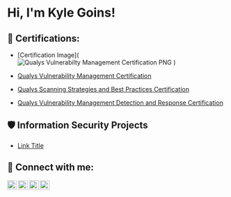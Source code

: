 <h1>Hi, I'm Kyle Goins! <a href="https://www.linkedin.com/in/yourlinkedin/"> </a>

<h2>📜 Certifications:</h2>
 
  - [Certification Image](![Qualys Vulnerabilty Management Certification PNG](https://github.com/KyleGoins4058/KyleGoins4058/assets/141758361/e15d6de7-cc3e-4d51-97cf-5943ac2170f0)
)

  - [Qualys Vulnerability Management Certification](Link)
  - [Qualys Scanning Strategies and Best Practices Certification](Link)
  - [Qualys Vulnerability Management Detection and Response Certification](Link)
<h2>🛡️ Information Security Projects</h2>

 - [Link Title](Link)
  
<h2> 🤳 Connect with me:</h2>

[<img align="left" alt="yourname | YouTube" width="22px" src="https://cdn.jsdelivr.net/npm/simple-icons@v3/icons/youtube.svg" />][youtube]
[<img align="left" alt="yourname | Twitter" width="22px" src="https://cdn.jsdelivr.net/npm/simple-icons@v3/icons/twitter.svg" />][twitter]
[<img align="left" alt="yourname | LinkedIn" width="22px" src="https://cdn.jsdelivr.net/npm/simple-icons@v3/icons/linkedin.svg" />][linkedin]
[<img align="left" alt="yourname | Instagram" width="22px" src="https://cdn.jsdelivr.net/npm/simple-icons@v3/icons/instagram.svg" />][instagram]

[twitter]: https://twitter.com/yourpage
[youtube]: https://www.youtube.com/c/yourpage
[instagram]: https://www.instagram.com/ky7e.g/
[linkedin]: https://www.linkedin.com/in/kylegoins1/
